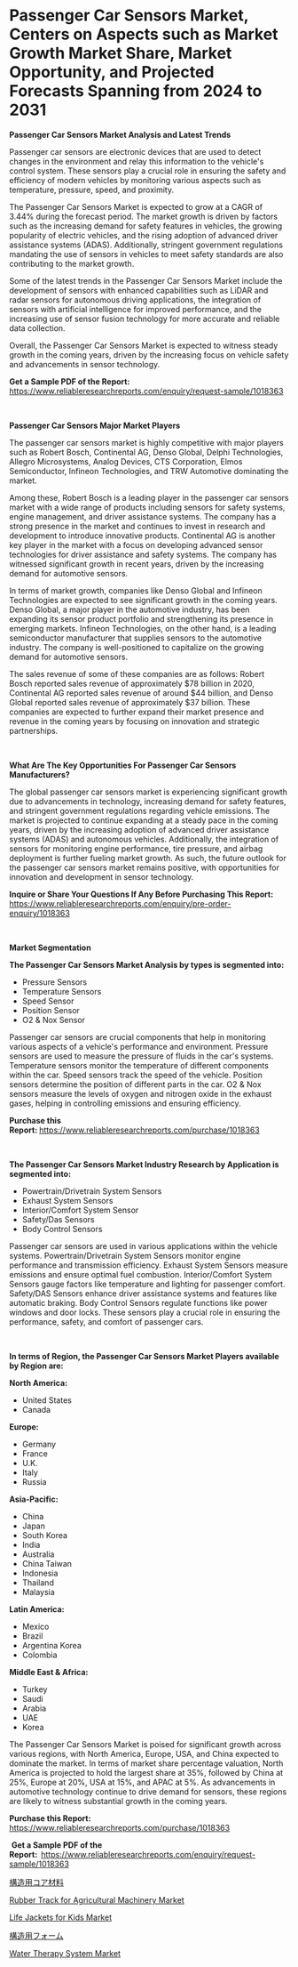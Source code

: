 <p><h1>Passenger Car Sensors Market, Centers on Aspects such as Market Growth Market Share, Market Opportunity, and Projected Forecasts Spanning from 2024 to 2031</h1></p><p><strong>Passenger Car Sensors Market Analysis and Latest Trends</strong></p>
<p><p>Passenger car sensors are electronic devices that are used to detect changes in the environment and relay this information to the vehicle's control system. These sensors play a crucial role in ensuring the safety and efficiency of modern vehicles by monitoring various aspects such as temperature, pressure, speed, and proximity.</p><p>The Passenger Car Sensors Market is expected to grow at a CAGR of 3.44% during the forecast period. The market growth is driven by factors such as the increasing demand for safety features in vehicles, the growing popularity of electric vehicles, and the rising adoption of advanced driver assistance systems (ADAS). Additionally, stringent government regulations mandating the use of sensors in vehicles to meet safety standards are also contributing to the market growth.</p><p>Some of the latest trends in the Passenger Car Sensors Market include the development of sensors with enhanced capabilities such as LiDAR and radar sensors for autonomous driving applications, the integration of sensors with artificial intelligence for improved performance, and the increasing use of sensor fusion technology for more accurate and reliable data collection.</p><p>Overall, the Passenger Car Sensors Market is expected to witness steady growth in the coming years, driven by the increasing focus on vehicle safety and advancements in sensor technology.</p></p>
<p><strong>Get a Sample PDF of the Report:&nbsp;</strong> <a href="https://www.reliableresearchreports.com/enquiry/request-sample/1018363">https://www.reliableresearchreports.com/enquiry/request-sample/1018363</a></p>
<p>&nbsp;</p>
<p><strong>Passenger Car Sensors Major Market Players</strong></p>
<p><p>The passenger car sensors market is highly competitive with major players such as Robert Bosch, Continental AG, Denso Global, Delphi Technologies, Allegro Microsystems, Analog Devices, CTS Corporation, Elmos Semiconductor, Infineon Technologies, and TRW Automotive dominating the market. </p><p>Among these, Robert Bosch is a leading player in the passenger car sensors market with a wide range of products including sensors for safety systems, engine management, and driver assistance systems. The company has a strong presence in the market and continues to invest in research and development to introduce innovative products. Continental AG is another key player in the market with a focus on developing advanced sensor technologies for driver assistance and safety systems. The company has witnessed significant growth in recent years, driven by the increasing demand for automotive sensors.</p><p>In terms of market growth, companies like Denso Global and Infineon Technologies are expected to see significant growth in the coming years. Denso Global, a major player in the automotive industry, has been expanding its sensor product portfolio and strengthening its presence in emerging markets. Infineon Technologies, on the other hand, is a leading semiconductor manufacturer that supplies sensors to the automotive industry. The company is well-positioned to capitalize on the growing demand for automotive sensors.</p><p>The sales revenue of some of these companies are as follows: Robert Bosch reported sales revenue of approximately $78 billion in 2020, Continental AG reported sales revenue of around $44 billion, and Denso Global reported sales revenue of approximately $37 billion. These companies are expected to further expand their market presence and revenue in the coming years by focusing on innovation and strategic partnerships.</p></p>
<p>&nbsp;</p>
<p><strong>What Are The Key Opportunities For Passenger Car Sensors Manufacturers?</strong></p>
<p><p>The global passenger car sensors market is experiencing significant growth due to advancements in technology, increasing demand for safety features, and stringent government regulations regarding vehicle emissions. The market is projected to continue expanding at a steady pace in the coming years, driven by the increasing adoption of advanced driver assistance systems (ADAS) and autonomous vehicles. Additionally, the integration of sensors for monitoring engine performance, tire pressure, and airbag deployment is further fueling market growth. As such, the future outlook for the passenger car sensors market remains positive, with opportunities for innovation and development in sensor technology.</p></p>
<p><strong>Inquire or Share Your Questions If Any Before Purchasing This Report:</strong> <a href="https://www.reliableresearchreports.com/enquiry/pre-order-enquiry/1018363">https://www.reliableresearchreports.com/enquiry/pre-order-enquiry/1018363</a></p>
<p>&nbsp;</p>
<p><strong>Market Segmentation</strong></p>
<p><strong>The Passenger Car Sensors Market Analysis by types is segmented into:</strong></p>
<p><ul><li>Pressure Sensors</li><li>Temperature Sensors</li><li>Speed Sensor</li><li>Position Sensor</li><li>O2 & Nox Sensor</li></ul></p>
<p><p>Passenger car sensors are crucial components that help in monitoring various aspects of a vehicle's performance and environment. Pressure sensors are used to measure the pressure of fluids in the car's systems. Temperature sensors monitor the temperature of different components within the car. Speed sensors track the speed of the vehicle. Position sensors determine the position of different parts in the car. O2 & Nox sensors measure the levels of oxygen and nitrogen oxide in the exhaust gases, helping in controlling emissions and ensuring efficiency.</p></p>
<p><strong>Purchase this Report:&nbsp;</strong><a href="https://www.reliableresearchreports.com/purchase/1018363">https://www.reliableresearchreports.com/purchase/1018363</a></p>
<p>&nbsp;</p>
<p><strong>The Passenger Car Sensors Market Industry Research by Application is segmented into:</strong></p>
<p><ul><li>Powertrain/Drivetrain System Sensors</li><li>Exhaust System Sensors</li><li>Interior/Comfort System Sensor</li><li>Safety/Das Sensors</li><li>Body Control Sensors</li></ul></p>
<p><p>Passenger car sensors are used in various applications within the vehicle systems. Powertrain/Drivetrain System Sensors monitor engine performance and transmission efficiency. Exhaust System Sensors measure emissions and ensure optimal fuel combustion. Interior/Comfort System Sensors gauge factors like temperature and lighting for passenger comfort. Safety/DAS Sensors enhance driver assistance systems and features like automatic braking. Body Control Sensors regulate functions like power windows and door locks. These sensors play a crucial role in ensuring the performance, safety, and comfort of passenger cars.</p></p>
<p>&nbsp;</p>
<p><strong>In terms of Region, the Passenger Car Sensors Market Players available by Region are:</strong></p>
<p>
    <p> <strong> North America: </strong>
        <ul>
            <li>United States</li>
            <li>Canada</li>
        </ul>
        </p> 
    <p> <strong> Europe: </strong>
        <ul>
            <li>Germany</li>
            <li>France</li>
            <li>U.K.</li>
            <li>Italy</li>
            <li>Russia</li>
        </ul>
        </p> 
    <p> <strong> Asia-Pacific: </strong>
        <ul>
            <li>China</li>
            <li>Japan</li>
            <li>South Korea</li>
            <li>India</li>
            <li>Australia</li>
            <li>China Taiwan</li>
            <li>Indonesia</li>
            <li>Thailand</li>
            <li>Malaysia</li>
        </ul>
        </p> 
    <p> <strong> Latin America: </strong>
        <ul>
            <li>Mexico</li>
            <li>Brazil</li>
            <li>Argentina Korea</li>
            <li>Colombia</li>
        </ul>
        </p> 
    <p> <strong> Middle East & Africa: </strong>
        <ul>
            <li>Turkey</li>
            <li>Saudi</li>
            <li>Arabia</li>
            <li>UAE</li>
            <li>Korea</li>
        </ul>
    </p>
    </p>
<p><p>The Passenger Car Sensors Market is poised for significant growth across various regions, with North America, Europe, USA, and China expected to dominate the market. In terms of market share percentage valuation, North America is projected to hold the largest share at 35%, followed by China at 25%, Europe at 20%, USA at 15%, and APAC at 5%. As advancements in automotive technology continue to drive demand for sensors, these regions are likely to witness substantial growth in the coming years.</p></p>
<p><strong>Purchase this Report: </strong><a href="https://www.reliableresearchreports.com/purchase/1018363">https://www.reliableresearchreports.com/purchase/1018363</a></p>
<p>&nbsp;<strong>Get a Sample PDF of the Report:&nbsp;&nbsp;</strong><a href="https://www.reliableresearchreports.com/enquiry/request-sample/1018363">https://www.reliableresearchreports.com/enquiry/request-sample/1018363</a></p>
<p><strong></strong></p>
<p><p><a href="https://github.com/xtkhtofdt934839/Market-Research-Report-List-1/blob/main/31616148210.md">構造用コア材料</a></p><p><a href="https://issuu.com/reportprime-2/docs/rubber-track-for-agricultural-machinery-market-siz">Rubber Track for Agricultural Machinery Market</a></p><p><a href="https://github.com/jaidynmorantestelletmjzya/Market-Research-Report-List-2/blob/main/life-jackets-for-kids-market.md">Life Jackets for Kids Market</a></p><p><a href="https://github.com/ddwcuskozol07187/Market-Research-Report-List-1/blob/main/10441068211.md">構造用フォーム</a></p><p><a href="https://github.com/ruddyyedelwadw/Market-Research-Report-List-1/blob/main/water-therapy-system-market.md">Water Therapy System Market</a></p></p>